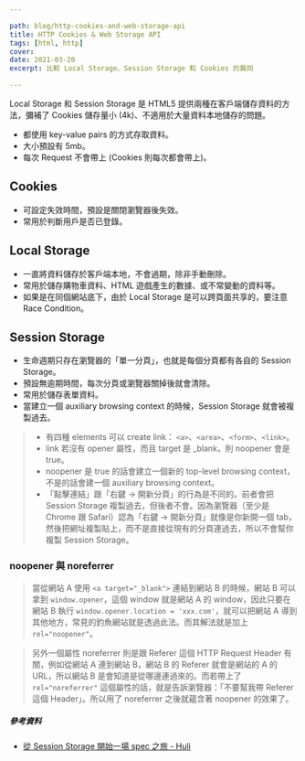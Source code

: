 ```yaml
---

path: blog/http-cookies-and-web-storage-api
title: HTTP Cookies & Web Storage API
tags: [html, http]
cover:
date: 2021-03-20
excerpt: 比較 Local Storage、Session Storage 和 Cookies 的異同

---
```


Local Storage 和 Session Storage 是 HTML5 提供兩種在客戶端儲存資料的方法，彌補了 Cookies 儲存量小 (4k)、不適用於大量資料本地儲存的問題。

* 都使用 key-value pairs 的方式存取資料。
* 大小預設有 5mb。
* 每次 Request 不會帶上 (Cookies 則每次都會帶上)。

## Cookies

* 可設定失效時間，預設是關閉瀏覽器後失效。
* 常用於判斷用戶是否已登錄。

## Local Storage

* 一直將資料儲存於客戶端本地，不會過期，除非手動刪除。
* 常用於儲存購物車資料、HTML 遊戲產生的數據、或不常變動的資料等。
* 如果是在同個網站底下，由於 Local Storage 是可以跨頁面共享的，要注意 Race Condition。

## Session Storage

* 生命週期只存在瀏覽器的「單一分頁」，也就是每個分頁都有各自的 Session Storage。
* 預設無逾期時間，每次分頁或瀏覽器關掉後就會清除。
* 常用於儲存表單資料。
* 當建立一個 auxiliary browsing context 的時候，Session Storage 就會被複製過去。
> * 有四種 elements 可以 create link： `<a>`、`<area>`、`<form>`、`<link>`。
> * link 若沒有 opener 屬性，而且 target 是 _blank，則 noopener 會是 true。
> * noopener 是 true 的話會建立一個新的 top-level browsing context，不是的話會建一個 auxiliary browsing context。
> * 「點擊連結」跟「右鍵 -> 開新分頁」的行為是不同的。前者會把 Session Storage 複製過去，但後者不會。因為瀏覽器（至少是 Chrome 跟 Safari）認為「右鍵 -> 開新分頁」就像是你新開一個 tab，然後把網址複製貼上，而不是直接從現有的分頁連過去，所以不會幫你複製 Session Storage。

### noopener 與 noreferrer

> 當從網站 A 使用 `<a target="_blank">` 連結到網站 B 的時候，網站 B 可以拿到 `window.opener`，這個 window 就是網站 A 的 window，因此只要在網站 B 執行 `window.opener.location = 'xxx.com'`，就可以把網站 A 導到其他地方，常見的釣魚網站就是透過此法。而其解法就是加上 `rel="noopener"`。

> 另外一個屬性 noreferrer 則是跟 Referer 這個 HTTP Request Header 有關，例如從網站 A 連到網站 B，網站 B 的 Referer 就會是網站的 A 的 URL，所以網站 B 是會知道是從哪邊連過來的。而若帶上了 `rel="noreferrer"` 這個屬性的話，就是告訴瀏覽器：「不要幫我帶 Referer 這個 Header」。所以用了 noreferrer 之後就蘊含著 noopener 的效果了。

##### 參考資料

* [從 Session Storage 開始一場 spec 之旅 - Huli](https://blog.huli.tw/2020/09/05/session-storage-and-html-spec-and-noopener/)
